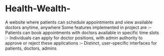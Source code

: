 # Health-Wealth-
 A website where patients can schedule appointments and view available doctors anytime, anywhere
Some features implemented in project are
:– Patients can book appointments with doctors available in specific time slots
:- Individuals can apply for doctor positions, with admin authority to approve or reject these applications
:– Distinct, user-specific interfaces for patients, doctors, admins
